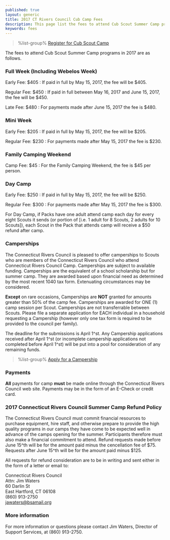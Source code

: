 ```yaml
---
published: true
layout: generic
title: 2017 CT Rivers Council Cub Camp Fees
description: This page list the fees to attend Cub Scout Summer Camp programs in 2017 at Connecticut Rivers Council Scout Camps.
keywords: fees
---
```


> %list-group%
> <a href="{{ site.url }}/cub-scouts/register/" class="list-group-item">Register for Cub Scout Camp</a>

The fees to attend Cub Scout Summer Camp programs in 2017 are as follows.

### Full Week (Including Webelos Week)

Early Fee: $405
: If paid in full by May 15, 2017, the fee will be $405.

Regular Fee: $450
: If paid in full between May 16, 2017 and June 15, 2017, the fee will be $450.

Late Fee: $480
: For payments made after June 15, 2017 the fee is $480.

### Mini Week

Early Fee: $205
: If paid in full by May 15, 2017, the fee will be $205.

Regular Fee: $230
: For payments made after May 15, 2017 the fee is $230.

### Family Camping Weekend

Camp Fee: $45
: For the Family Camping Weekend, the fee is $45 per person.

### Day Camp

Early Fee: $250
: If paid in full by May 15, 2017, the fee will be $250.

Regular Fee: $300
: For payments made after May 15, 2017 the fee is $300.

For Day Camp, if Packs have one adult attend camp each day for every eight Scouts it sends (or portion of [i.e. 1 adult for 8 Scouts, 2 adults for 10 Scouts]), each Scout in the Pack that attends camp will receive a $50 refund after camp.

### Camperships

The Connecticut Rivers Council is pleased to offer camperships to Scouts who are members of the Connecticut Rivers Council who attend Connecticut Rivers Council Camp.  Camperships are subject to available funding. Camperships are the equivalent of a school scholarship but for summer camp. They are awarded based upon financial need as determined by the most recent 1040 tax form.  Extenuating circumstances may be considered.   

**Except** on rare occasions, Camperships are **NOT** granted for amounts greater than 50% of the camp fee.  Camperships are awarded for ONE (1) camp session per Scout.  Camperships are not transferrable between Scouts.  Please file a separate application for EACH individual in a household requesting a Campership (however only one tax form is required to be provided to the council per family).  

The deadline for the submissions is April 1^st.  Any Campership applications received after April 1^st (or incomplete campership applications not completed before April 1^st) will be put into a pool for consideration of any remaining funds.

> %list-group%
> <a href="{{ site.url }}/boy-scouts/fees/camperships/" class="list-group-item">Apply for a Campership</a>

### Payments

**All** payments for camp **must** be made online
through the Connecticut Rivers Council web site.
Payments may be in the form of an E-Check or credit card.

### 2017 Connecticut Rivers Council Summer Camp Refund Policy

The Connecticut Rivers Council must commit financial resources to purchase
equipment, hire staff, and otherwise prepare to provide the high quality
programs in our camps they have come to be expected well in advance of the camps opening for the summer. Participants therefore
must also make a financial commitment to attend. Refund requests made before
June 15^th will be for the amount paid minus the cencellation fee of $75. Requests after June 15^th
will be for the amount paid minus $125.

All requests for refund consideration are to be in writing and sent either in
the form of a letter or email to:

Connecticut Rivers Council<br>
Attn: Jim Waters<br>
60 Darlin St<br>
East Hartford, CT 06108<br>
(860) 913-2750<br>
[jawaters@bsamail.org](jawaters@bsamail.org)

### More information

For more information or questions please contact Jim Waters, Director of
Support Services, at (860) 913-2750.
